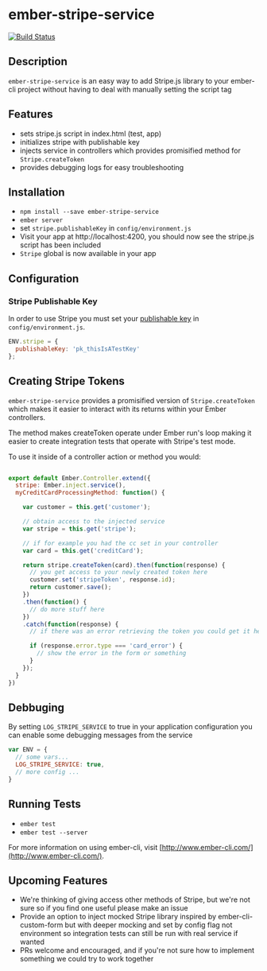 
# ember-stripe-service
[![Build Status](https://travis-ci.org/ride/ember-stripe-service.svg?branch=master)](https://travis-ci.org/ride/ember-stripe-service)

## Description
`ember-stripe-service` is an easy way to add Stripe.js library to your ember-cli project without having to deal with manually setting the script tag

## Features
- sets stripe.js script in index.html (test, app)
- initializes stripe with publishable key
- injects service in controllers which provides promisified method for `Stripe.createToken`
- provides debugging logs for easy troubleshooting

## Installation

* `npm install --save ember-stripe-service`
* `ember server`
* set `stripe.publishableKey` in `config/environment.js`
* Visit your app at http://localhost:4200, you should now see the stripe.js script has been included
* `Stripe` global is now available in your app

## Configuration

### Stripe Publishable Key
In order to use Stripe you must set your [publishable key](https://dashboard.stripe.com/account/apikeys) in `config/environment.js`.

````javascript
ENV.stripe = {
  publishableKey: 'pk_thisIsATestKey'
};
````

## Creating Stripe Tokens

`ember-stripe-service` provides a promisified version of `Stripe.createToken` which makes it easier to interact with its returns within your Ember controllers.

The method makes createToken operate under Ember run's loop making it easier to create integration tests that operate with Stripe's test mode.

To use it inside of a controller action or method you would:

````javascript

export default Ember.Controller.extend({
  stripe: Ember.inject.service(),
  myCreditCardProcessingMethod: function() {

    var customer = this.get('customer');

    // obtain access to the injected service
    var stripe = this.get('stripe');

    // if for example you had the cc set in your controller
    var card = this.get('creditCard');

    return stripe.createToken(card).then(function(response) {
      // you get access to your newly created token here
      customer.set('stripeToken', response.id);
      return customer.save();
    })
    .then(function() {
      // do more stuff here
    })
    .catch(function(response) {
      // if there was an error retrieving the token you could get it here

      if (response.error.type === 'card_error') {
        // show the error in the form or something
      }
    });
  }
})
````

## Debbuging
By setting `LOG_STRIPE_SERVICE` to true in your application configuration you can enable some debugging messages from the service

````javascript
var ENV = {
  // some vars...
  LOG_STRIPE_SERVICE: true,
  // more config ...
}
````

## Running Tests

* `ember test`
* `ember test --server`


For more information on using ember-cli, visit [http://www.ember-cli.com/](http://www.ember-cli.com/).

## Upcoming Features
- We're thinking of giving access other methods of Stripe, but we're not sure so if you find one useful please make an issue
- Provide an option to inject mocked Stripe library inspired by ember-cli-custom-form but with deeper mocking and set by config flag not environment so integration tests can still be run with real service if wanted
- PRs welcome and encouraged, and if you're not sure how to implement something we could try to work together
